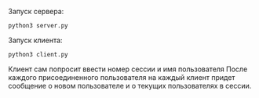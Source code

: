 Запуск сервера:

```
python3 server.py
```

Запуск клиента:
```
python3 client.py
```

Клиент сам попросит ввести номер сессии и имя пользователя
После каждого присоединенного пользователя на каждый клиент придет сообщение о новом пользователе и о текущих пользователях в сессии.
